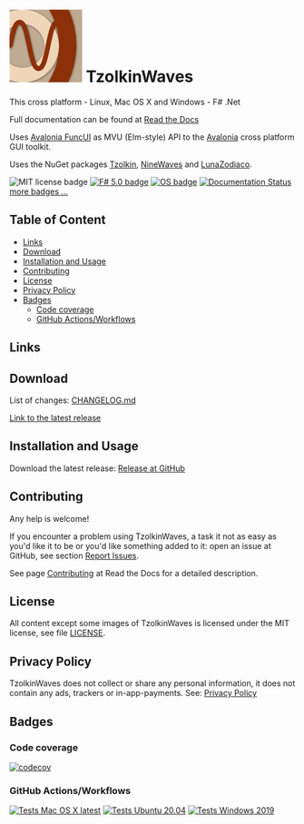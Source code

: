 # ![TzolkinWaves Icon](./nuget_icon.png) TzolkinWaves <!-- omit in toc -->

This cross platform - Linux, Mac OS X and Windows - F# .Net

Full documentation can be found at [Read the Docs](https://TzolkinWaves.readthedocs.io/en/latest/)

Uses [Avalonia FuncUI](https://github.com/fsprojects/Avalonia.FuncUI) as MVU (Elm-style) API to the [Avalonia](https://avaloniaui.net/) cross platform GUI toolkit.

Uses the NuGet packages [Tzolkin](https://github.com/Release-Candidate/Tzolkin), [NineWaves](https://github.com/Release-Candidate/NineWaves) and [LunaZodiaco](https://github.com/Release-Candidate/LunaZodiaco).

![MIT license badge](https://img.shields.io/badge/license-MIT-brightgreen?style=flat)
[![F# 5.0 badge](https://img.shields.io/badge/F%23-5.0-brightgreen?style=flat)](https://fsharp.org/)
[![OS badge](https://img.shields.io/badge/Runs%20on-Linux%7COS%20X%7CWindows-brightgreen?style=flat)](https://dotnet.microsoft.com/download)
[![Documentation Status](https://readthedocs.org/projects/tzolkinwaves/badge/?version=latest)](https://tzolkinwaves.readthedocs.io/en/latest/?badge=latest)
[more badges ...](#badges)

## Table of Content <!-- omit in toc -->

- [Links](#links)
- [Download](#download)
- [Installation and Usage](#installation-and-usage)
- [Contributing](#contributing)
- [License](#license)
- [Privacy Policy](#privacy-policy)
- [Badges](#badges)
  - [Code coverage](#code-coverage)
  - [GitHub Actions/Workflows](#github-actionsworkflows)

## Links



## Download

List of changes: [CHANGELOG.md](https://github.com/Release-Candidate/TzolkinWaves/blob/main/CHANGELOG.md)

[Link to the latest release](https://github.com/Release-Candidate/TzolkinWaves/releases/latest)

## Installation and Usage

Download the latest release: [Release at GitHub](https://github.com/Release-Candidate/TzolkinWaves/releases/latest)

## Contributing

Any help is welcome!

If you encounter a problem using TzolkinWaves, a task it not as easy as you'd like it to be or you'd like something added to it: open an issue at GitHub, see section [Report Issues](#report-issues-bugs-and-feature-requests).

See page [Contributing](https://TzolkinWaves.readthedocs.io/en/latest/contributing/) at Read the Docs for a detailed description.

## License

All content except some images of TzolkinWaves is licensed under the MIT license, see file [LICENSE](https://github.com/Release-Candidate/TzolkinWaves/blob/main/LICENSE).

## Privacy Policy

TzolkinWaves does not collect or share any personal information, it does not contain any ads, trackers or in-app-payments. See: [Privacy Policy](https://github.com/Release-Candidate/TzolkinWaves/blob/main/privacy_policy.md)

## Badges

### Code coverage

[![codecov](https://codecov.io/gh/Release-Candidate/TzolkinWaves/branch/main/graph/badge.svg?token=T42arcziQt)](https://codecov.io/gh/Release-Candidate/TzolkinWaves)

### GitHub Actions/Workflows

[![Tests Mac OS X latest](https://github.com/Release-Candidate/TzolkinWaves/actions/workflows/osx_test.yml/badge.svg)](https://github.com/Release-Candidate/TzolkinWaves/actions/workflows/osx_test.yml)
[![Tests Ubuntu 20.04](https://github.com/Release-Candidate/TzolkinWaves/actions/workflows/linux_test.yml/badge.svg)](https://github.com/Release-Candidate/TzolkinWaves/actions/workflows/linux_test.yml)
[![Tests Windows 2019](https://github.com/Release-Candidate/TzolkinWaves/actions/workflows/windows_test.yml/badge.svg)](https://github.com/Release-Candidate/TzolkinWaves/actions/workflows/windows_test.yml)
